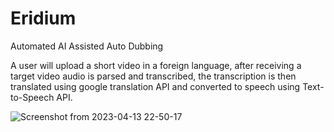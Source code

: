 # Eridium

Automated AI Assisted Auto Dubbing

A user will upload a short video in a foreign language,
after receiving a target video audio is parsed and transcribed, the transcription is then
translated using google translation API and converted to speech using Text-to-Speech API.

![Screenshot from 2023-04-13 22-50-17](https://user-images.githubusercontent.com/30299535/231942200-24a6ac69-b46c-4da1-bd16-ea70d599e37a.png)
